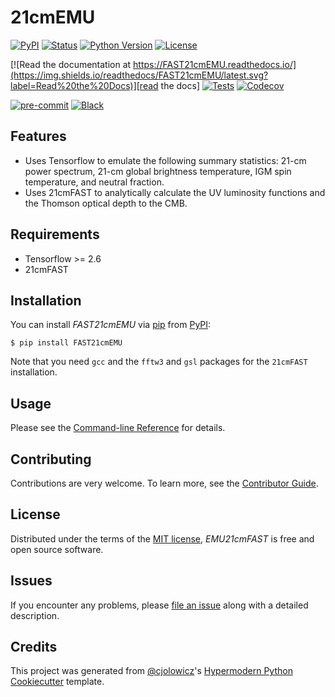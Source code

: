 # 21cmEMU

[![PyPI](https://img.shields.io/pypi/v/FAST21cmEMU.svg)][pypi_]
[![Status](https://img.shields.io/pypi/status/FAST21cmEMU.svg)][status]
[![Python Version](https://img.shields.io/pypi/pyversions/FAST21cmEMU)][python version]
[![License](https://img.shields.io/pypi/l/FAST21cmEMU)][license]

[![Read the documentation at https://FAST21cmEMU.readthedocs.io/](https://img.shields.io/readthedocs/FAST21cmEMU/latest.svg?label=Read%20the%20Docs)][read the docs]
[![Tests](https://github.com/21cmFAST/FAST21cmEMU/workflows/Tests/badge.svg)][tests]
[![Codecov](https://codecov.io/gh/21cmFAST/FAST21cmEMU/branch/main/graph/badge.svg)][codecov]

[![pre-commit](https://img.shields.io/badge/pre--commit-enabled-brightgreen?logo=pre-commit&logoColor=white)][pre-commit]
[![Black](https://img.shields.io/badge/code%20style-black-000000.svg)][black]

[pypi_]: https://pypi.org/project/FAST21cmEMU/
[status]: https://pypi.org/project/FAST21cmEMU/
[python version]: https://pypi.org/project/FAST21cmEMU
[read the docs]: https://FAST21cmEMU.readthedocs.io/
[tests]: https://github.com/21cmFAST/FAST21cmEMU/actions?workflow=Tests
[codecov]: https://app.codecov.io/gh/21cmFAST/EMU21cmEMU
[pre-commit]: https://github.com/pre-commit/pre-commit
[black]: https://github.com/psf/black

## Features

- Uses Tensorflow to emulate the following summary statistics: 21-cm power spectrum, 21-cm global brightness temperature, IGM spin temperature, and neutral fraction.
- Uses 21cmFAST to analytically calculate the UV luminosity functions and the Thomson optical depth to the CMB.

## Requirements

- Tensorflow >= 2.6
- 21cmFAST

## Installation

You can install _FAST21cmEMU_ via [pip] from [PyPI]:
```console
$ pip install FAST21cmEMU
```

Note that you need `gcc` and the `fftw3` and `gsl` packages for the `21cmFAST` installation.

## Usage

Please see the [Command-line Reference] for details.

## Contributing

Contributions are very welcome.
To learn more, see the [Contributor Guide].

## License

Distributed under the terms of the [MIT license][license],
_EMU21cmFAST_ is free and open source software.

## Issues

If you encounter any problems,
please [file an issue] along with a detailed description.

## Credits

This project was generated from [@cjolowicz]'s [Hypermodern Python Cookiecutter] template.

[@cjolowicz]: https://github.com/cjolowicz
[pypi]: https://pypi.org/
[hypermodern python cookiecutter]: https://github.com/cjolowicz/cookiecutter-hypermodern-python
[file an issue]: https://github.com/21cmFAST/EMU21cmFAST/issues
[pip]: https://pip.pypa.io/

<!-- github-only -->

[license]: https://github.com/21cmFAST/EMU21cmFAST/blob/main/LICENSE
[contributor guide]: https://github.com/21cmFAST/EMU21cmFAST/blob/main/CONTRIBUTING.md
[command-line reference]: https://EMU21cmFAST.readthedocs.io/en/latest/usage.html
